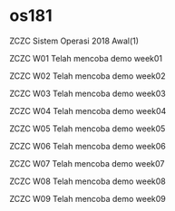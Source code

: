 # os181
ZCZC Sistem Operasi 2018 Awal(1)

ZCZC W01 Telah mencoba demo week01

ZCZC W02 Telah mencoba demo week02

ZCZC W03 Telah mencoba demo week03

ZCZC W04 Telah mencoba demo week04

ZCZC W05 Telah mencoba demo week05

ZCZC W06 Telah mencoba demo week06

ZCZC W07 Telah mencoba demo week07

ZCZC W08 Telah mencoba demo week08

ZCZC W09 Telah mencoba demo week09
